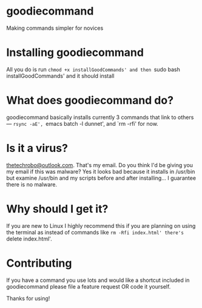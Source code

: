 # goodiecommand
 Making commands simpler for novices



# Installing goodiecommand
All you do is run `chmod +x installGoodCommands' and then `sudo bash installGoodCommands' and it should install

# What does goodiecommand do?
goodiecommand basically installs currently 3 commands that link to others — `rsync -aE', `emacs batch -l dunnet', and `rm -rfi' for now.

# Is it a virus? 
thetechrobo@outlook.com. That's my email. Do you think I'd be giving you my email if this was malware? Yes it looks bad because it installs in /usr/bin but examine /usr/bin and my scripts before and after installing... I guarantee there is no malware.

# Why should I get it?
If you are new to Linux I highly recommend this if you are planning on using the terminal as instead of commands like `rm -Rfi index.html' there's `delete index.html'.

# Contributing
If you have a command you use lots and would like a shortcut included in goodiecommand please file a feature request OR code it yourself. 

Thanks for using!